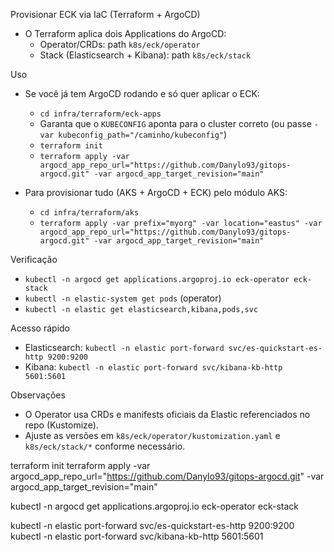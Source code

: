 Provisionar ECK via IaC (Terraform + ArgoCD)

- O Terraform aplica dois Applications do ArgoCD:
  - Operator/CRDs: path `k8s/eck/operator`
  - Stack (Elasticsearch + Kibana): path `k8s/eck/stack`

Uso

- Se você já tem ArgoCD rodando e só quer aplicar o ECK:
  - `cd infra/terraform/eck-apps`
  - Garanta que o `KUBECONFIG` aponta para o cluster correto (ou passe `-var kubeconfig_path="/caminho/kubeconfig"`)
  - `terraform init`
  - `terraform apply -var argocd_app_repo_url="https://github.com/Danylo93/gitops-argocd.git" -var argocd_app_target_revision="main"`

- Para provisionar tudo (AKS + ArgoCD + ECK) pelo módulo AKS:
  - `cd infra/terraform/aks`
  - `terraform apply -var prefix="myorg" -var location="eastus" -var argocd_app_repo_url="https://github.com/Danylo93/gitops-argocd.git" -var argocd_app_target_revision="main"`

Verificação

- `kubectl -n argocd get applications.argoproj.io eck-operator eck-stack`
- `kubectl -n elastic-system get pods` (operator)
- `kubectl -n elastic get elasticsearch,kibana,pods,svc`

Acesso rápido

- Elasticsearch: `kubectl -n elastic port-forward svc/es-quickstart-es-http 9200:9200`
- Kibana: `kubectl -n elastic port-forward svc/kibana-kb-http 5601:5601`

Observações

- O Operator usa CRDs e manifests oficiais da Elastic referenciados no repo (Kustomize).
- Ajuste as versões em `k8s/eck/operator/kustomization.yaml` e `k8s/eck/stack/*` conforme necessário.


terraform init
terraform apply -var argocd_app_repo_url="https://github.com/Danylo93/gitops-argocd.git" -var argocd_app_target_revision="main"



kubectl -n argocd get applications.argoproj.io eck-operator eck-stack

kubectl -n elastic port-forward svc/es-quickstart-es-http 9200:9200
kubectl -n elastic port-forward svc/kibana-kb-http 5601:5601